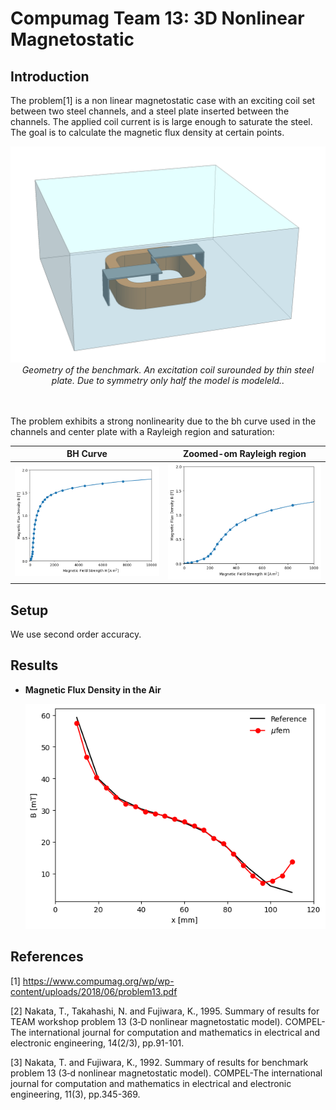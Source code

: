 # Compumag Team 13: 3D Nonlinear Magnetostatic


## Introduction

The problem[1] is a non linear magnetostatic case with an exciting coil set between two steel channels, and
a steel plate inserted between the channels. The applied coil current is is large enough to saturate the steel.
The goal is to calculate the magnetic flux density at certain points.

<div align="center">
<img src="./data/Geometry.png" alt="drawing" width="600">
</div>
<div align="center">
<em>Geometry of the benchmark. An excitation coil surounded by thin steel plate. Due to symmetry only half the model is modeleld..</em>
</div>
<br /><br />


The problem exhibits a strong nonlinearity due to the bh curve used in the channels and center plate with a Rayleigh region and saturation:


| BH Curve | Zoomed-om Rayleigh region |
| -------- | --------- |
| ![BHCurve](data/bh_curve.png) | ![BHCurve](./data/bh_curve_low.png) |


## Setup

We use second order accuracy.


## Results


* **Magnetic Flux Density in the Air**

  ![MagneticFluxDensityInAir](./results/Magnetic_Flux_Density_Line_Air.png)

## References

[1] https://www.compumag.org/wp/wp-content/uploads/2018/06/problem13.pdf

[2] Nakata, T., Takahashi, N. and Fujiwara, K., 1995. Summary of results for TEAM workshop problem 13 (3‐D nonlinear magnetostatic model). COMPEL-The international journal for computation and mathematics in electrical and electronic engineering, 14(2/3), pp.91-101.

[3] Nakata, T. and Fujiwara, K., 1992. Summary of results for benchmark problem 13 (3‐d nonlinear magnetostatic model). COMPEL-The international journal for computation and mathematics in electrical and electronic engineering, 11(3), pp.345-369.

